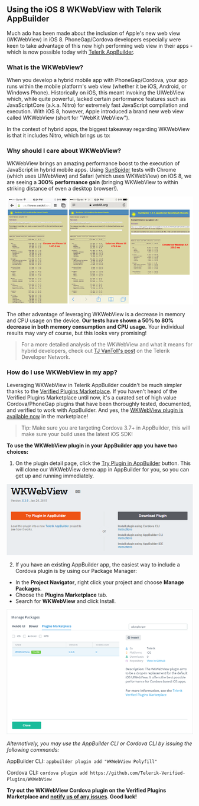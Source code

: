 ## Using the iOS 8 WKWebView with Telerik AppBuilder

Much ado has been made about the inclusion of Apple's new web view (WKWebView) in iOS 8. PhoneGap/Cordova developers especially were keen to take advantage of this new high performing web view in their apps - which is now possible today with [Telerik AppBuilder](http://www.telerik.com/appbuilder).

### What is the WKWebView?

When you develop a hybrid mobile app with PhoneGap/Cordova, your app runs within the mobile platform's web view (whether it be iOS, Android, or Windows Phone). Historically on iOS, this meant invoking the UIWebView which, while quite powerful, lacked certain performance features such as JavaScriptCore (a.k.a. Nitro) for extremely fast JavaScript compilation and execution. With iOS 8, however, Apple introduced a brand new web view called WKWebView (short for "WebKit WebView").

In the context of hybrid apps, the biggest takeaway regarding WKWebView is that it includes Nitro, which brings us to:

### Why should I care about WKWebView?

WKWebView brings an amazing performance boost to the execution of JavaScript in hybrid mobile apps. Using [SunSpider](http://www.webkit.org/perf/sunspider-1.0.1/sunspider-1.0.1/driver.html) tests with Chrome (which uses UIWebView) and Safari (which uses WKWebView) on iOS 8, we are seeing a **300% performance gain** (bringing WKWebView to within striking distance of even a desktop browser!).

![sunspider wkwebview](wkwebview-sunspider.png)

The other advantage of leveraging WKWebView is a decrease in memory and CPU usage on the device. **Our tests have shown a 50% to 80% decrease in both memory consumption and CPU usage.** Your individual results may vary of course, but this looks very promising!

> For a more detailed analysis of the WKWebView and what it means for hybrid developers, check out [TJ VanToll's post](http://developer.telerik.com/featured/why-ios-8s-wkwebview-is-a-big-deal-for-hybrid-development/) on the Telerik Developer Network.

### How do I use WKWebView in my app?

Leveraging WKWebView in Telerik AppBuilder couldn't be much simpler thanks to the [Verified Plugins Marketplace](http://plugins.telerik.com/). If you haven't heard of the Verified Plugins Marketplace until now, it's a curated set of high value Cordova/PhoneGap plugins that have been thoroughly tested, documented, and verified to work with AppBuilder. And yes, the [WKWebView plugin is available now](http://plugins.telerik.com/plugin/wkwebview) in the marketplace!

> Tip: Make sure you are targeting Cordova 3.7+ in AppBuilder, this will make sure your build uses the latest iOS SDK!

**To use the WKWebView plugin in your AppBuilder app you have two choices:**

1) On the plugin detail page, click the [Try Plugin in AppBuilder](https://platform.telerik.com/#appbuilder/clone/https%3a%2f%2fgithub.com%2fTelerik-Verified-Plugins%2fWKWebView-DemoApp) button. This will clone our WKWebView demo app in AppBuilder for you, so you can get up and running immediately.

![try plugin in appbuilder](wkwebview-try.png)

2) If you have an existing AppBuilder app, the easiest way to include a Cordova plugin is by using our Package Manager:

- In the **Project Navigator**, right click your project and choose **Manage Packages**.
- Choose the **Plugins Marketplace** tab.
- Search for **WKWebView** and click Install.

![appbuilder package manager](wkwebview-pm.png)

*Alternatively, you may use the AppBuilder CLI or Cordova CLI by issuing the following commands:*

AppBuilder CLI: `appbuilder plugin add "WKWebView Polyfill"`

Cordova CLI: `cordova plugin add https://github.com/Telerik-Verified-Plugins/WKWebView`

**Try out the WKWebView Cordova plugin on the Verified Plugins Marketplace and [notify us of any issues](https://github.com/Telerik-Verified-Plugins/WKWebView/issues). Good luck!**